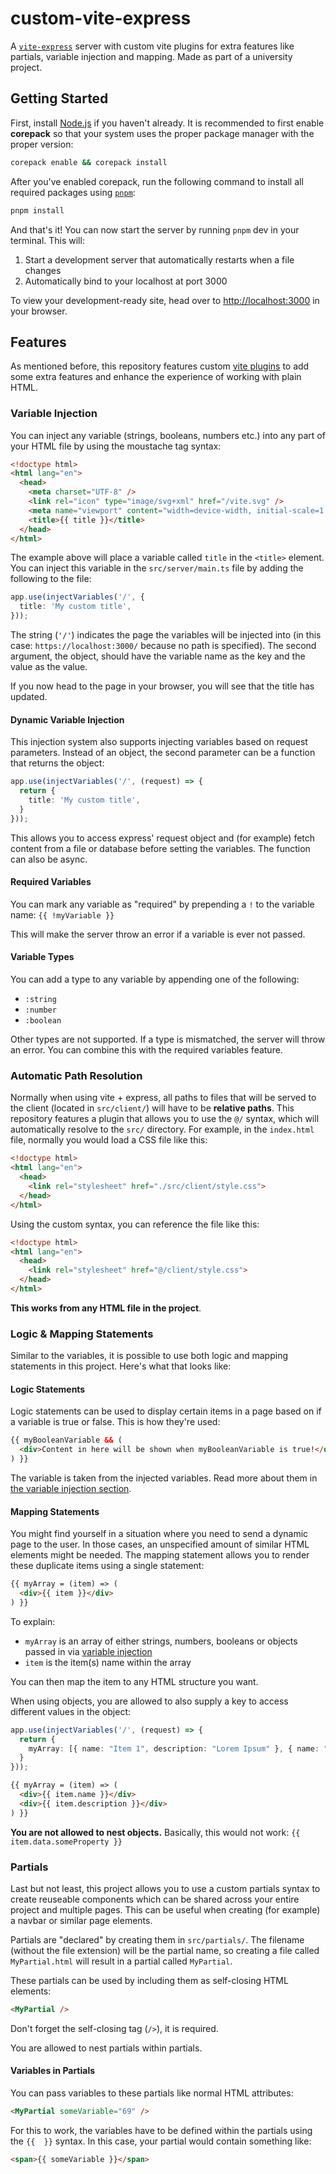 # custom-vite-express

A [`vite-express`](https://github.com/szymmis/vite-express) server with custom vite plugins for extra features like partials, variable injection and mapping. Made as part of a university project.

## Getting Started

First, install [Node.js](https://nodejs.org) if you haven't already. It is recommended to first enable **corepack** so that your system uses the proper package manager with the proper version:

```bash
corepack enable && corepack install
```

After you've enabled corepack, run the following command to install all required packages using [`pnpm`](https://pnpm.io):

```bash
pnpm install
```

And that's it! You can now start the server by running `pnpm` dev in your terminal. This will:

1. Start a development server that automatically restarts when a file changes
2. Automatically bind to your localhost at port 3000

To view your development-ready site, head over to [http://localhost:3000](http://localhost:3000) in your browser.

## Features

As mentioned before, this repository features custom [vite plugins](https://vite.dev/plugins/) to add some extra features and enhance the experience of working with plain HTML.

### Variable Injection

You can inject any variable (strings, booleans, numbers etc.) into any part of your HTML file by using the moustache tag syntax:

```html
<!doctype html>
<html lang="en">
  <head>
    <meta charset="UTF-8" />
    <link rel="icon" type="image/svg+xml" href="/vite.svg" />
    <meta name="viewport" content="width=device-width, initial-scale=1.0" />
    <title>{{ title }}</title>
  </head>
</html>
```

The example above will place a variable called `title` in the `<title>` element. You can inject this variable in the `src/server/main.ts` file by adding the following to the file:

```ts
app.use(injectVariables('/', {
  title: 'My custom title',
}));
```

The string (`'/'`) indicates the page the variables will be injected into (in this case: `https://localhost:3000/` because no path is specified). The second argument, the object, should have the variable name as the key and the value as the value.

If you now head to the page in your browser, you will see that the title has updated.

#### Dynamic Variable Injection

This injection system also supports injecting variables based on request parameters. Instead of an object, the second parameter can be a function that returns the object:

```ts
app.use(injectVariables('/', (request) => {
  return {
    title: 'My custom title',
  }
}));
```

This allows you to access express' request object and (for example) fetch content from a file or database before setting the variables. The function can also be async.

#### Required Variables

You can mark any variable as "required" by prepending a `!` to the variable name: `{{ !myVariable }}`

This will make the server throw an error if a variable is ever not passed.

#### Variable Types

You can add a type to any variable by appending one of the following:

- `:string`
- `:number`
- `:boolean`

Other types are not supported. If a type is mismatched, the server will throw an error. You can combine this with the required variables feature.

### Automatic Path Resolution

Normally when using vite + express, all paths to files that will be served to the client (located in `src/client/`) will have to be **relative paths**. This repository features a plugin that allows you to use the `@/` syntax, which will automatically resolve to the `src/` directory. For example, in the `index.html` file, normally you would load a CSS file like this:

```html
<!doctype html>
<html lang="en">
  <head>
    <link rel="stylesheet" href="./src/client/style.css">
  </head>
</html>
```

Using the custom syntax, you can reference the file like this:

```html
<!doctype html>
<html lang="en">
  <head>
    <link rel="stylesheet" href="@/client/style.css">
  </head>
</html>
```

**This works from any HTML file in the project**.

### Logic & Mapping Statements

Similar to the variables, it is possible to use both logic and mapping statements in this project. Here's what that looks like:

#### Logic Statements

Logic statements can be used to display certain items in a page based on if a variable is true or false. This is how they're used:

```html
{{ myBooleanVariable && (
  <div>Content in here will be shown when myBooleanVariable is true!</div>
) }}
```

The variable is taken from the injected variables. Read more about them in [the variable injection section](#variable-injection).

#### Mapping Statements

You might find yourself in a situation where you need to send a dynamic page to the user. In those cases, an unspecified amount of similar HTML elements might be needed. The mapping statement allows you to render these duplicate items using a single statement:

```html
{{ myArray = (item) => (
  <div>{{ item }}</div>
) }}
```

To explain:

- `myArray` is an array of either strings, numbers, booleans or objects passed in via [variable injection](#variable-injection)
- `item` is the item(s) name within the array

You can then map the item to any HTML structure you want.

When using objects, you are allowed to also supply a key to access different values in the object:

```ts
app.use(injectVariables('/', (request) => {
  return {
    myArray: [{ name: "Item 1", description: "Lorem Ipsum" }, { name: "Item 2", description: "Lorem Ipsum" }, { name: "Item 3", description: "Lorem Ipsum" }]
  }
}));
```

```html
{{ myArray = (item) => (
  <div>{{ item.name }}</div>
  <div>{{ item.description }}</div>
) }}
```

**You are not allowed to nest objects.** Basically, this would not work: `{{ item.data.someProperty }}`

### Partials

Last but not least, this project allows you to use a custom partials syntax to create reuseable components which can be shared across your entire project and multiple pages. This can be useful when creating (for example) a navbar or similar page elements.

Partials are "declared" by creating them in `src/partials/`. The filename (without the file extension) will be the partial name, so creating a file called `MyPartial.html` will result in a partial called `MyPartial`.

These partials can be used by including them as self-closing HTML elements:

```html
<MyPartial />
```

Don't forget the self-closing tag (`/>`), it is required.

You are allowed to nest partials within partials.

#### Variables in Partials

You can pass variables to these partials like normal HTML attributes:

```html
<MyPartial someVariable="69" />
```

For this to work, the variables have to be defined within the partials using the `{{  }}` syntax. In this case, your partial would contain something like:

```html
<span>{{ someVariable }}</span>
```

